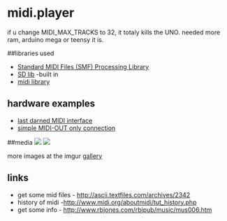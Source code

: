 # midi.player 

if u change MIDI_MAX_TRACKS to 32, it totaly kills the UNO. needed more ram, arduino mega or teensy it is.

##libraries used

* [Standard MIDI Files (SMF) Processing Library](https://arduinocode.codeplex.com/releases/view/115256)
* [SD lib](http://arduino.cc/en/Reference/SD) -built in
* [midi library](https://github.com/FortySevenEffects/arduino_midi_library/)

## hardware examples
* [last darned MIDI interface](http://www.stephenhobley.com/blog/2011/03/14/the-last-darned-midi-interface-ill-ever-build/)
* [simple MIDI-OUT only connection](http://arduino.cc/en/tutorial/midi)


##media
![](http://i.imgur.com/8rEniF7l.jpg)
![](http://i.imgur.com/hCAmiOF.jpg)

more images at the imgur [gallery](http://imgur.com/a/2Nlux)

## links
* get some mid files - http://ascii.textfiles.com/archives/2342
* history of midi -http://www.midi.org/aboutmidi/tut_history.php
* get some info - http://www.rbjones.com/rbjpub/music/mus006.htm
